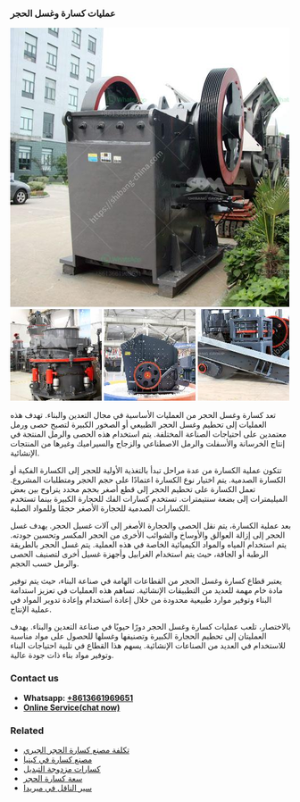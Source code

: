 <h3>عمليات كسارة وغسل الحجر</h3><img src='1701852482.jpg' alt=''><p>تعد كسارة وغسل الحجر من العمليات الأساسية في مجال التعدين والبناء. تهدف هذه العمليات إلى تحطيم وغسل الحجر الطبيعي أو الصخور الكبيرة لتصبح حصى ورمل معتمدين على احتياجات الصناعة المختلفة. يتم استخدام هذه الحصى والرمل المنتجة في إنتاج الخرسانة والأسفلت والرمل الاصطناعي والزجاج والسيراميك وغيرها من المنتجات الإنشائية.</p><p>تتكون عملية الكسارة من عدة مراحل تبدأ بالتغذية الأولية للحجر إلى الكسارة الفكية أو الكسارة الصدمية. يتم اختيار نوع الكسارة اعتمادًا على حجم الحجر ومتطلبات المشروع. تعمل الكسارة على تحطيم الحجر إلى قطع أصغر بحجم محدد يتراوح بين بعض الميليمترات إلى بضعة سنتيمترات. تستخدم كسارات الفك للحجارة الكبيرة بينما تستخدم الكسارات الصدمية للحجارة الأصغر حجمًا وللمواد الصلبة.</p><p>بعد عملية الكسارة، يتم نقل الحصى والحجارة الأصغر إلى آلات غسيل الحجر. يهدف غسل الحجر إلى إزالة العوالق والأوساخ والشوائب الأخرى من الحجر المكسر وتحسين جودته. يتم استخدام المياه والمواد الكيميائية الخاصة في هذه العملية. يتم غسل الحجر بالطريقة الرطبة أو الجافة، حيث يتم استخدام الغرابيل وأجهزة غسيل أخرى لتصنيف الحصى والرمل حسب الحجم.</p><p>يعتبر قطاع كسارة وغسل الحجر من القطاعات الهامة في صناعة البناء، حيث يتم توفير مادة خام مهمة للعديد من التطبيقات الإنشائية. تساهم هذه العمليات في تعزيز استدامة البناء وتوفير موارد طبيعية محدودة من خلال إعادة استخدام وإعادة تدوير المواد في عملية الإنتاج.</p><p>بالاختصار، تلعب عمليات كسارة وغسل الحجر دورًا حيويًا في صناعة التعدين والبناء. يهدف العمليتان إلى تحطيم الحجارة الكبيرة وتصنيفها وغسلها للحصول على مواد مناسبة للاستخدام في العديد من الصناعات الإنشائية. يسهم هذا القطاع في تلبية احتياجات البناء وتوفير مواد بناء ذات جودة عالية.</p><h3>Contact us</h3><ul><li><strong>Whatsapp:&nbsp;<a href="https://wa.me/8613661969651">+8613661969651</a></strong></li><li><a href="https://swt.shibang-china.com/?git&amp;zhl&amp;عمليات كسارة وغسل الحجر"><strong>Online Service(chat now)</strong></a></li></ul><h3>Related</h3><ul><li><a href='تكلفة مصنع كسارة الحجر الجيري.md'>تكلفة مصنع كسارة الحجر الجيري</a></li><li><a href='مصنع كسارة في كينيا.md'>مصنع كسارة في كينيا</a></li><li><a href='كسارات مزدوجة التبديل.md'>كسارات مزدوجة التبديل</a></li><li><a href='سعة كسارة الحجر.md'>سعة كسارة الحجر</a></li><li><a href='سير الناقل في ميريدا.md'>سير الناقل في ميريدا</a></li></ul>